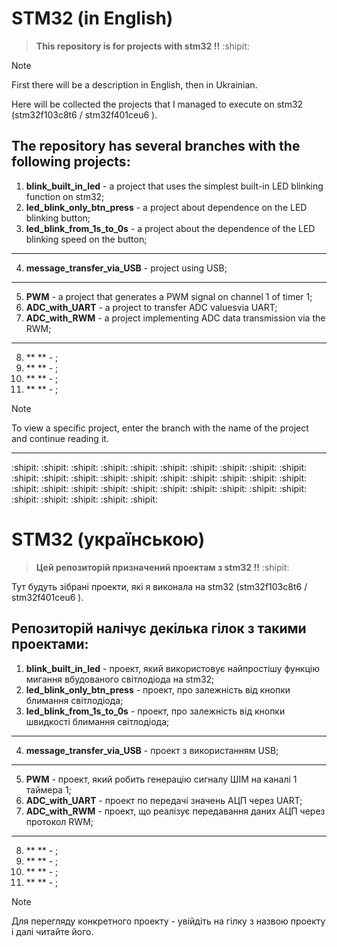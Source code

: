 # **STM32 (in English)** 
> **This repository is for projects with stm32 !!** :shipit:

> [!NOTE]
> First there will be a description in English, then in Ukrainian. 

Here will be collected the projects that I managed to execute on stm32 (stm32f103c8t6 / stm32f401ceu6 ).

**The repository has several branches with the following projects:**
---
1. **blink_built_in_led** - a project that uses the simplest built-in LED blinking function on stm32;
2. **led_blink_only_btn_press** - a project about dependence on the LED blinking button;
3. **led_blink_from_1s_to_0s** -  a project about the dependence of the LED blinking speed on the button;
---
4. **message_transfer_via_USB** - project using USB;
---
5. **PWM** - a project that generates a PWM signal on channel 1 of timer 1;
6. **ADC_with_UART** - a project to transfer ADC values ​​via UART;
7. **ADC_with_RWM** - a project implementing ADC data transmission via the RWM;
---
8. ** ** - ;
9. ** ** - ;
10. ** ** - ;
11. ** ** - ;

> [!NOTE]
> To view a specific project, enter the branch with the name of the project and continue reading it.

---
:shipit: :shipit: :shipit: :shipit: :shipit: :shipit: :shipit: :shipit: :shipit: :shipit: :shipit: :shipit: :shipit: :shipit: :shipit: :shipit: :shipit: :shipit: :shipit: :shipit: :shipit: :shipit: :shipit: :shipit: :shipit: :shipit: :shipit: :shipit: :shipit: :shipit: :shipit: :shipit: :shipit: :shipit: :shipit:


# STM32 (українською)

> **Цей репозиторій призначений проектам з stm32 !!** :shipit:

Тут будуть зібрані проекти, які я виконала на stm32 (stm32f103c8t6 / stm32f401ceu6 ). 

**Репозиторій налічує декілька гілок з такими проектами:**
---
1. **blink_built_in_led** - проект, який використовує найпростішу функцію мигання вбудованого світлодіода на stm32;
2. **led_blink_only_btn_press** - проект, про залежність від кнопки блимання світлодіода;
3. **led_blink_from_1s_to_0s** - проект, про залежність від кнопки швидкості блимання світлодіода;
---
4. **message_transfer_via_USB** - проект з використанням USB;
---
5. **PWM** - проект, який робить генерацію сигналу ШІМ на каналі 1 таймера 1; 
6. **ADC_with_UART** - проект по передачі значень АЦП через UART;
7. **ADC_with_RWM** - проект, що реалізує передавання даних АЦП через протокол RWM;
---
8. ** ** - ;
9. ** ** - ;
10. ** ** - ;
11. ** ** - ;

> [!NOTE]
> Для перегляду конкретного проекту - увійдіть на гілку з назвою проекту і далі читайте його.